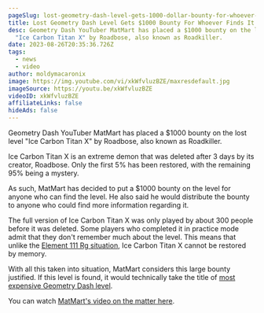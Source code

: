 ```yaml
---
pageSlug: lost-geometry-dash-level-gets-1000-dollar-bounty-for-whoever-finds-it
title: Lost Geometry Dash Level Gets $1000 Bounty For Whoever Finds It
desc: Geometry Dash YouTuber MatMart has placed a $1000 bounty on the lost level
  "Ice Carbon Titan X" by Roadbose, also known as Roadkiller.
date: 2023-08-26T20:35:36.726Z
tags:
  - news
  - video
author: moldymacaronix
image: https://img.youtube.com/vi/xkWfvluzBZE/maxresdefault.jpg
imageSource: https://youtu.be/xkWfvluzBZE
videoID: xkWfvluzBZE
affiliateLinks: false
hideAds: false
---
```

Geometry Dash YouTuber MatMart has placed a $1000 bounty on the lost level "Ice Carbon Titan X" by Roadbose, also known as Roadkiller.

Ice Carbon Titan X is an extreme demon that was deleted after 3 days by its creator, Roadbose. Only the first 5% has been restored, with the remaining 95% being a mystery.

As such, MatMart has decided to put a $1000 bounty on the level for anyone who can find the level. He also said he would distribute the bounty to anyone who could find more information regarding it.

The full version of Ice Carbon Titan X was only played by about 300 people before it was deleted. Some players who completed it in practice mode admit that they don't remember much about the level. This means that unlike the [Element 111 Rg situation](/posts/geometry-dash-element-111-rg-found-but-theres-a-catch/), Ice Carbon Titan X cannot be restored by memory.

With all this taken into situation, MatMart considers this large bounty justified. If this level is found, it would technically take the title of [most expensive Geometry Dash level](/posts/layout-sold/).

You can watch [MatMart's video on the matter here](https://youtu.be/xkWfvluzBZE).